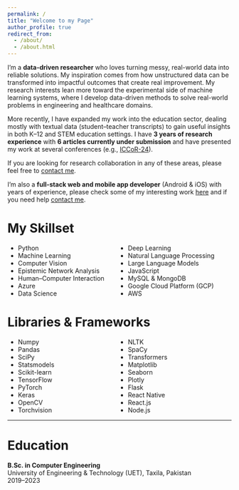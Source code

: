 ```yaml
---
permalink: /
title: "Welcome to my Page"
author_profile: true
redirect_from: 
  - /about/
  - /about.html
---
```


I’m a **data-driven researcher** who loves turning messy, real-world data into reliable solutions. My inspiration comes from how unstructured data can be transformed into impactful outcomes that create real improvement. My research interests lean more toward the experimental side of machine learning systems, where I develop data-driven methods to solve real-world problems in engineering and healthcare domains.  

More recently, I have expanded my work into the education sector, dealing mostly with textual data (student–teacher transcripts) to gain useful insights in both K–12 and STEM education settings. I have **3 years of research experience** with **6 articles currently under submission** and have presented my work at several conferences (e.g., [ICCoR-24](https://iccor.cust.edu.pk/)).  

If you are looking for research collaboration in any of these areas, please feel free to [contact me](mailto:muhammadfaizandev87@gmail.com).  

  I’m also a **full-stack web and mobile app developer** (Android & iOS) with years of experience, please check some of my interesting work [here](https://muhammadfaizan99.github.io/portfolio/) and if you need help [contact me](mailto:muhammadfaizandev87@gmail.com).
<!-- </div> -->

My Skillset
======

<ul style="columns: 2;">
<li>Python</li>
<li>Machine Learning</li>
<li>Computer Vision</li>
<li>Epistemic Network Analysis</li>
<li>Human–Computer Interaction</li>
<li>Azure</li>
<li>Data Science</li>
<li>Deep Learning</li>
<li>Natural Language Processing</li>
<li>Large Language Models</li>
<li>JavaScript</li>
<li>MySQL & MongoDB</li>
<li>Google Cloud Platform (GCP)</li>
<li>AWS</li>
</ul>

Libraries & Frameworks
======

<ul style="columns: 2;">
<li>Numpy</li>
<li>Pandas</li>
<li>SciPy</li>
<li>Statsmodels</li>
<li>Scikit-learn</li>
<li>TensorFlow</li>
<li>PyTorch</li>
<li>Keras</li>
<li>OpenCV</li>
<li>Torchvision</li>
<li>NLTK</li>
<li>SpaCy</li>
<li>Transformers</li>
<li>Matplotlib</li>
<li>Seaborn</li>
<li>Plotly</li>
<li>Flask</li>
<li>React Native</li>
<li>React.js</li>
<li>Node.js</li>
</ul>

---

Education
======

**B.Sc. in Computer Engineering**  
University of Engineering & Technology (UET), Taxila, Pakistan  
2019–2023
